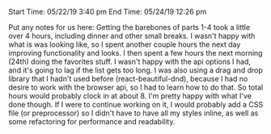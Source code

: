 Start Time: 05/22/19 3:40 pm
End Time: 05/24/19 12:26 pm

Put any notes for us here:
Getting the barebones of parts 1-4 took a little over 4 hours, including dinner and other small breaks.
I wasn't happy with what is was looking like, so I spent another couple hours the next day improving functionality and looks.
I then spent a few hours the next morning (24th) doing the favorites stuff. I wasn't happy with the api options I had, and it's going to lag if the list gets too long. I was also using a drag and drop library that I hadn't used before (react-beautiful-dnd), because I had no desire to work with the browser api, so I had to learn how to do that.
So total hours would probably clock in at about 8.
I'm pretty happy with what I've done though. If I were to continue working on it, I would probably add a CSS file (or preprocessor) so I didn't have to have all my styles inline, as well as some refactoring for performance and readability.
